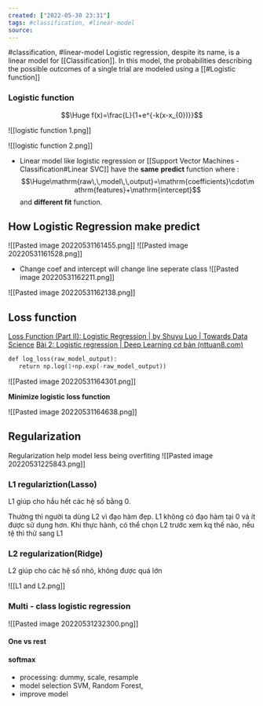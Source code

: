 ```yaml
---
created: ["2022-05-30 23:31"]
tags: #classification, #linear-model
source: 
---
```

#classification, #linear-model
Logistic regression, despite its name, is a linear model for [[Classification]]. 
In this model, the probabilities describing the possible outcomes of a single trial are modeled using a [[#Logistic function]]

### Logistic function
$$\Huge f(x)=\frac{L}{1+e^{-k(x-x_{0})}}$$


![[logistic function 1.png]]

![[logistic function 2.png]]


- Linear model like logistic regression or [[Support Vector Machines - Classification#Linear SVC]] have the **same** **predict** function where :
$$\Huge\mathrm{raw\,\,model\,\,output}=\mathrm{coefficients}\cdot\mathrm{features}+\mathrm{intercept}$$
and **different fit** function.

## How Logistic Regression make predict

![[Pasted image 20220531161455.png]]
![[Pasted image 20220531161528.png]]

- Change coef and intercept will change line seperate class
![[Pasted image 20220531162211.png]]

![[Pasted image 20220531162138.png]]


## Loss function
[Loss Function (Part II): Logistic Regression | by Shuyu Luo | Towards Data Science](https://towardsdatascience.com/optimization-loss-function-under-the-hood-part-ii-d20a239cde11)
[Bài 2: Logistic regression | Deep Learning cơ bản (nttuan8.com)](https://nttuan8.com/bai-2-logistic-regression/)


```python
def log_loss(raw_model_output):
   return np.log(1+np.exp(-raw_model_output))
```

![[Pasted image 20220531164301.png]]

**Minimize logistic loss function**

![[Pasted image 20220531164638.png]]
## Regularization
Regularization help model less being overfiting
![[Pasted image 20220531225843.png]]
### L1 regulariztion(Lasso)

L1 giúp cho hầu hết các hệ số bằng 0.  

Thường thì người ta dùng L2 vì đạo hàm đẹp. L1 không có đạo hàm tại 0 và ít được sử dụng hơn. Khi thực hành, có thể chọn L2 trước xem kq thế nào, nếu tệ thì thử sang L1
### L2 regularization(Ridge)
L2 giúp cho các hệ số nhỏ, không được quá lớn


![[L1 and L2.png]]

### Multi - class logistic regression
![[Pasted image 20220531232300.png]]
#### One vs rest

#### softmax



- processing: dummy, scale, resample
- model selection SVM, Random Forest, 
- improve model






